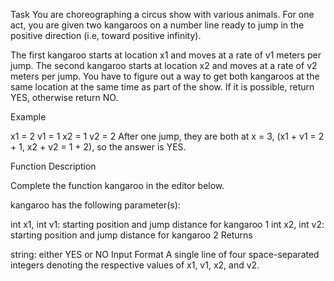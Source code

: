 Task
You are choreographing a circus show with various animals. For one act, you are given two kangaroos on a number line ready to jump in the positive direction (i.e, toward positive infinity).

The first kangaroo starts at location x1 and moves at a rate of v1 meters per jump.
The second kangaroo starts at location x2 and moves at a rate of v2 meters per jump.
You have to figure out a way to get both kangaroos at the same location at the same time as part of the show. If it is possible, return YES, otherwise return NO.

Example

x1 = 2
v1 = 1
x2 = 1
v2 = 2
After one jump, they are both at x = 3, (x1 + v1 = 2 + 1, x2 + v2 = 1 + 2), so the answer is YES.

Function Description

Complete the function kangaroo in the editor below.

kangaroo has the following parameter(s):

int x1, int v1: starting position and jump distance for kangaroo 1
int x2, int v2: starting position and jump distance for kangaroo 2
Returns

string: either YES or NO
Input Format
A single line of four space-separated integers denoting the respective values of x1, v1, x2, and v2.
